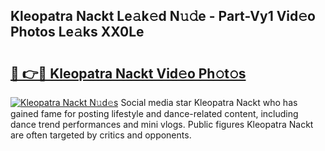 ## Kleopatra Nackt Le𝚊k𝚎d N𝚞𝚍e - Part-Vy1 Vid𝚎o Photos Le𝚊ks XX0Le

# <h2><a href="http://fb39dw.evod.top/?m=Kleopatra+Nackt">🔗 👉🔴 Kleopatra Nackt Vid𝚎o Ph𝚘t𝚘s</a></h2>

[![Kleopatra Nackt N𝚞d𝚎s](https://i.imgur.com/8V9OHl7.gif)](http://fb39dw.evod.top/?m=Kleopatra+Nackt)
Social media star Kleopatra Nackt who has gained fame for posting lifestyle and dance-related content, including dance trend performances and mini vlogs. Public figures Kleopatra Nackt are often targeted by critics and opponents. 
